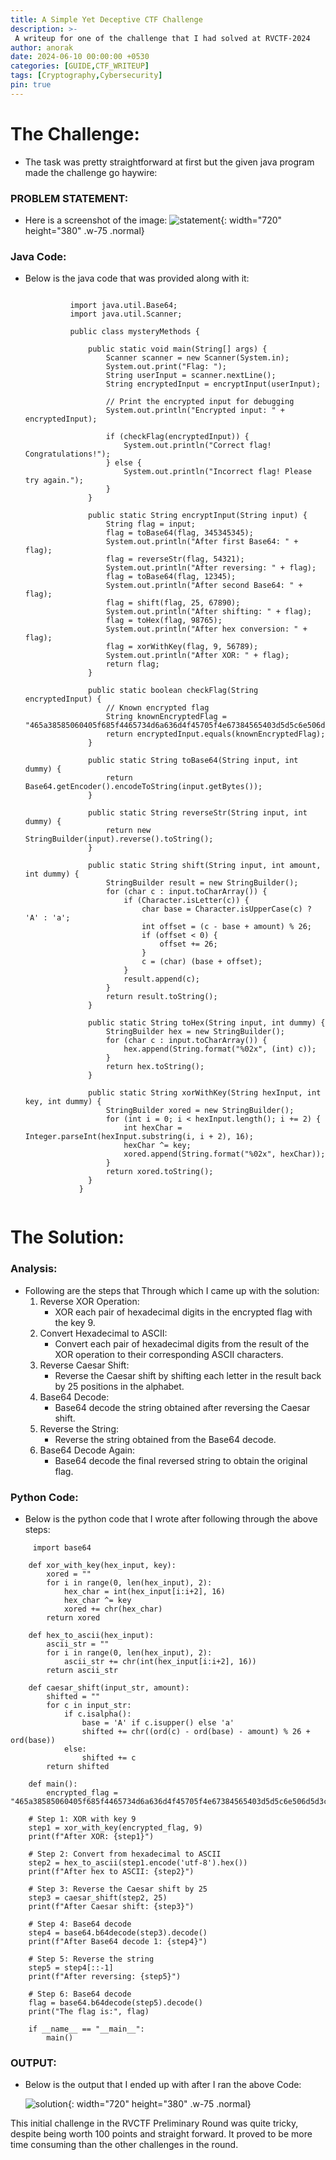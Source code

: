 ```yaml
---
title: A Simple Yet Deceptive CTF Challenge
description: >-
 A writeup for one of the challenge that I had solved at RVCTF-2024
author: anorak
date: 2024-06-10 00:00:00 +0530
categories: [GUIDE,CTF_WRITEUP]
tags: [Cryptography,Cybersecurity]
pin: true
---
```



# The Challenge:
- The task was pretty straightforward at first but the given java program made the challenge go haywire:

  
### PROBLEM STATEMENT:
- Here is a screenshot of the image:
 ![statement](/assets/img/202406/unscramble.png){: width="720" height="380" .w-75 .normal}


### Java Code:
- Below is the java code that was provided along with it:
  
  ```
  
            import java.util.Base64;
            import java.util.Scanner;
            
            public class mysteryMethods {
            
                public static void main(String[] args) {
                    Scanner scanner = new Scanner(System.in);
                    System.out.print("Flag: ");
                    String userInput = scanner.nextLine();
                    String encryptedInput = encryptInput(userInput);
            
                    // Print the encrypted input for debugging
                    System.out.println("Encrypted input: " + encryptedInput);
            
                    if (checkFlag(encryptedInput)) {
                        System.out.println("Correct flag! Congratulations!");
                    } else {
                        System.out.println("Incorrect flag! Please try again.");
                    }
                }
            
                public static String encryptInput(String input) {
                    String flag = input;
                    flag = toBase64(flag, 345345345);
                    System.out.println("After first Base64: " + flag);
                    flag = reverseStr(flag, 54321);
                    System.out.println("After reversing: " + flag);
                    flag = toBase64(flag, 12345);
                    System.out.println("After second Base64: " + flag);
                    flag = shift(flag, 25, 67890);
                    System.out.println("After shifting: " + flag);
                    flag = toHex(flag, 98765);
                    System.out.println("After hex conversion: " + flag);
                    flag = xorWithKey(flag, 9, 56789);
                    System.out.println("After XOR: " + flag);
                    return flag;
                }
            
                public static boolean checkFlag(String encryptedInput) {
                    // Known encrypted flag
                    String knownEncryptedFlag = "465a38585060405f685f4465734d6a636d4f45705f4e67384565403d5d5c6e506d5d3c4d513a513c5862663c58636a736a5c404d504e6639453866676d4f3873";
                    return encryptedInput.equals(knownEncryptedFlag);
                }
            
                public static String toBase64(String input, int dummy) {
                    return Base64.getEncoder().encodeToString(input.getBytes());
                }
            
                public static String reverseStr(String input, int dummy) {
                    return new StringBuilder(input).reverse().toString();
                }
            
                public static String shift(String input, int amount, int dummy) {
                    StringBuilder result = new StringBuilder();
                    for (char c : input.toCharArray()) {
                        if (Character.isLetter(c)) {
                            char base = Character.isUpperCase(c) ? 'A' : 'a';
                            int offset = (c - base + amount) % 26;
                            if (offset < 0) {
                                offset += 26;
                            }
                            c = (char) (base + offset);
                        }
                        result.append(c);
                    }
                    return result.toString();
                }
            
                public static String toHex(String input, int dummy) {
                    StringBuilder hex = new StringBuilder();
                    for (char c : input.toCharArray()) {
                        hex.append(String.format("%02x", (int) c));
                    }
                    return hex.toString();
                }
            
                public static String xorWithKey(String hexInput, int key, int dummy) {
                    StringBuilder xored = new StringBuilder();
                    for (int i = 0; i < hexInput.length(); i += 2) {
                        int hexChar = Integer.parseInt(hexInput.substring(i, i + 2), 16);
                        hexChar ^= key;
                        xored.append(String.format("%02x", hexChar));
                    }
                    return xored.toString();
                }
              }
            
  ```
  
# The Solution:

### Analysis:
  - Following are the steps that Through which I came up with the solution:
    1. Reverse XOR Operation:
         - XOR each pair of hexadecimal digits in the encrypted flag with the key 9.
    2. Convert Hexadecimal to ASCII:
          - Convert each pair of hexadecimal digits from the result of the XOR operation to their corresponding ASCII characters.
    3. Reverse Caesar Shift:
          - Reverse the Caesar shift by shifting each letter in the result back by 25 positions in the alphabet.
    4. Base64 Decode:
          - Base64 decode the string obtained after reversing the Caesar shift.
    5. Reverse the String:
          - Reverse the string obtained from the Base64 decode.
    6. Base64 Decode Again:
          - Base64 decode the final reversed string to obtain the original flag.

### Python Code:
   - Below is the python code that I wrote after following through the above steps:

```
     import base64

    def xor_with_key(hex_input, key):
        xored = ""
        for i in range(0, len(hex_input), 2):
            hex_char = int(hex_input[i:i+2], 16)
            hex_char ^= key
            xored += chr(hex_char)
        return xored
    
    def hex_to_ascii(hex_input):
        ascii_str = ""
        for i in range(0, len(hex_input), 2):
            ascii_str += chr(int(hex_input[i:i+2], 16))
        return ascii_str
    
    def caesar_shift(input_str, amount):
        shifted = ""
        for c in input_str:
            if c.isalpha():
                base = 'A' if c.isupper() else 'a'
                shifted += chr((ord(c) - ord(base) - amount) % 26 + ord(base))
            else:
                shifted += c
        return shifted
    
    def main():
        encrypted_flag = "465a38585060405f685f4465734d6a636d4f45705f4e67384565403d5d5c6e506d5d3c4d513a513c5862663c58636a736a5c404d504e6639453866676d4f3873"

    # Step 1: XOR with key 9
    step1 = xor_with_key(encrypted_flag, 9)
    print(f"After XOR: {step1}")
    
    # Step 2: Convert from hexadecimal to ASCII
    step2 = hex_to_ascii(step1.encode('utf-8').hex())
    print(f"After hex to ASCII: {step2}")
    
    # Step 3: Reverse the Caesar shift by 25
    step3 = caesar_shift(step2, 25)
    print(f"After Caesar shift: {step3}")
    
    # Step 4: Base64 decode
    step4 = base64.b64decode(step3).decode()
    print(f"After Base64 decode 1: {step4}")
    
    # Step 5: Reverse the string
    step5 = step4[::-1]
    print(f"After reversing: {step5}")
    
    # Step 6: Base64 decode
    flag = base64.b64decode(step5).decode()
    print("The flag is:", flag)

    if __name__ == "__main__":
        main()

 ```

### OUTPUT:

- Below is the output that I ended up with after I ran the above Code:
  
  ![solution](/assets/img/202406/output.webp){: width="720" height="380" .w-75 .normal}


This initial challenge in the RVCTF Preliminary Round was quite tricky, despite being worth 100 points and straight forward. It proved to be more time consuming than the other challenges in the round.

      

